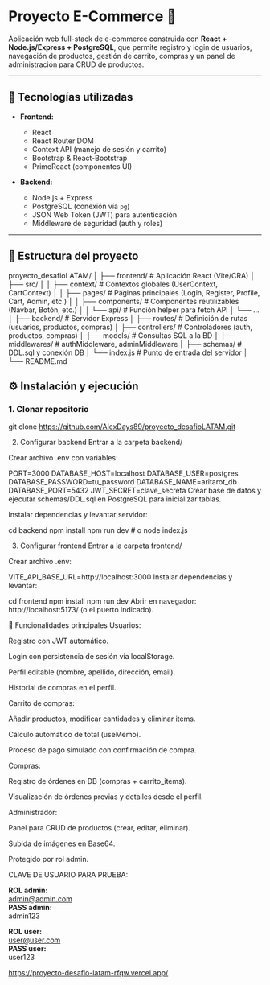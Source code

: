 
# Proyecto E-Commerce 🛒

Aplicación web full-stack de e-commerce construida con **React + Node.js/Express + PostgreSQL**, que permite registro y login de usuarios, navegación de productos, gestión de carrito, compras y un panel de administración para CRUD de productos.

---

## 🚀 Tecnologías utilizadas

- **Frontend:**  
  - React  
  - React Router DOM  
  - Context API (manejo de sesión y carrito)  
  - Bootstrap & React-Bootstrap  
  - PrimeReact (componentes UI)  

- **Backend:**  
  - Node.js + Express  
  - PostgreSQL (conexión vía `pg`)  
  - JSON Web Token (JWT) para autenticación  
  - Middleware de seguridad (auth y roles)

---

## 📂 Estructura del proyecto

proyecto_desafioLATAM/
│
├── frontend/ # Aplicación React (Vite/CRA)
│ ├── src/
│ │ ├── context/ # Contextos globales (UserContext, CartContext)
│ │ ├── pages/ # Páginas principales (Login, Register, Profile, Cart, Admin, etc.)
│ │ ├── components/ # Componentes reutilizables (Navbar, Botón, etc.)
│ │ └── api/ # Función helper para fetch API
│ └── ...
│
├── backend/ # Servidor Express
│ ├── routes/ # Definición de rutas (usuarios, productos, compras)
│ ├── controllers/ # Controladores (auth, productos, compras)
│ ├── models/ # Consultas SQL a la BD
│ ├── middlewares/ # authMiddleware, adminMiddleware
│ ├── schemas/ # DDL.sql y conexión DB
│ └── index.js # Punto de entrada del servidor
│
└── README.md


## ⚙️ Instalación y ejecución

### 1. Clonar repositorio
git clone https://github.com/AlexDays89/proyecto_desafioLATAM.git

2. Configurar backend
Entrar a la carpeta backend/

Crear archivo .env con variables:

PORT=3000
DATABASE_HOST=localhost
DATABASE_USER=postgres
DATABASE_PASSWORD=tu_password
DATABASE_NAME=aritarot_db
DATABASE_PORT=5432
JWT_SECRET=clave_secreta
Crear base de datos y ejecutar schemas/DDL.sql en PostgreSQL para inicializar tablas.

Instalar dependencias y levantar servidor:


cd backend
npm install
npm run dev   # o node index.js

3. Configurar frontend
Entrar a la carpeta frontend/

Crear archivo .env:

VITE_API_BASE_URL=http://localhost:3000
Instalar dependencias y levantar:

cd frontend
npm install
npm run dev
Abrir en navegador: http://localhost:5173/ (o el puerto indicado).

🔑 Funcionalidades principales
Usuarios:

Registro con JWT automático.

Login con persistencia de sesión vía localStorage.

Perfil editable (nombre, apellido, dirección, email).

Historial de compras en el perfil.

Carrito de compras:

Añadir productos, modificar cantidades y eliminar items.

Cálculo automático de total (useMemo).

Proceso de pago simulado con confirmación de compra.

Compras:

Registro de órdenes en DB (compras + carrito_items).

Visualización de órdenes previas y detalles desde el perfil.

Administrador:

Panel para CRUD de productos (crear, editar, eliminar).

Subida de imágenes en Base64.

Protegido por rol admin.

CLAVE DE USUARIO PARA PRUEBA:

**ROL admin:**  
admin@admin.com  
**PASS admin:**  
admin123  

**ROL user:**  
user@user.com  
**PASS user:**  
user123  

https://proyecto-desafio-latam-rfqw.vercel.app/
